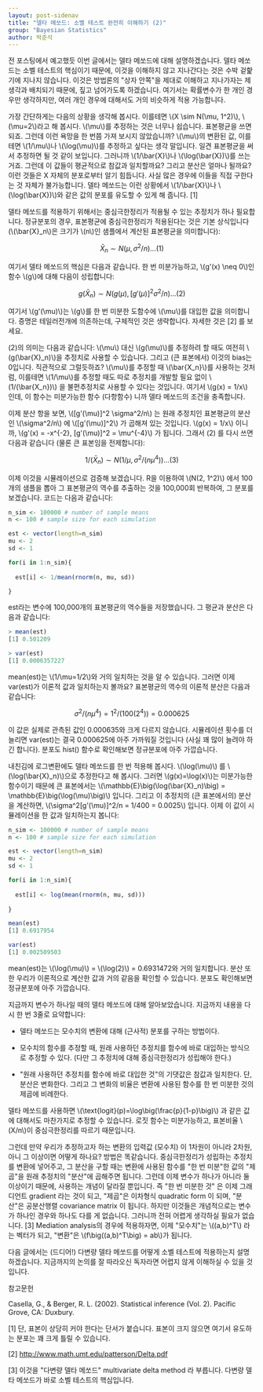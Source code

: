 ```yaml
---
layout: post-sidenav
title: "델타 메쏘드: 소벨 테스트 완전히 이해하기 (2)"
group: "Bayesian Statistics"
author: 박준석
---
```


전 포스팅에서 예고했듯 이번 글에서는 델타 메쏘드에 대해 설명하겠습니다. 델타 메쏘드는 소벨 테스트의 핵심이기 때문에, 이것을 이해하지 않고 지나간다는 것은 수박 겉핥기에 지나지 않습니다. 이것은 방법론의 "상자 안쪽"을 제대로 이해하고 지나가자는 제 생각과 배치되기 때문에, 짚고 넘어가도록 하겠습니다. 여기서는 확률변수가 한 개인 경우만 생각하지만, 여러 개인 경우에 대해서도 거의 비슷하게 적용 가능합니다.

가장 간단하게는 다음의 상황을 생각해 봅시다. 이를테면 \\(X \sim N(\mu, 1^2)\\), \\(\mu=2\\)라고 해 봅시다. \\(\mu\\)를 추정하는 것은 너무나 쉽습니다. 표본평균을 쓰면 되죠. 그런데 이런 욕망을 한 번쯤 가져 보시지 않았습니까? \\(\mu\\)의 변환된 값, 이를테면 \\(1/\mu\\)나 \\(\log(\mu)\\)를 추정하고 싶다는 생각 말입니다. 일견 표본평균을 써서 추정하면 될 것 같이 보입니다. 그러니까 \\(1/\bar{X}\\)나 \\(\log(\bar{X})\\)를 쓰는거죠. 그런데 이 값들이 평균적으로 참값과 일치할까요? 그리고 분산은 얼마나 될까요? 이런 것들은 X 자체의 분포로부터 알기 힘듭니다. 사실 많은 경우에 이들을 직접 구한다는 것 자체가 불가능합니다. 델타 메쏘드는 이런 상황에서 \\(1/\bar{X}\\)나 \\(\log(\bar{X})\\)와 같은 값의 분포를 유도할 수 있게 해 줍니다. [1]

델타 메쏘드를 적용하기 위해서는 중심극한정리가 적용될 수 있는 추정치가 하나 필요합니다. 정규분포의 경우, 표본평균에 중심극한정리가 적용된다는 것은 기본 상식입니다 (\\(\bar{X}_n\\)은 크기가 \\(n\\)인 샘플에서 계산된 표본평균을 의미합니다):

$$\bar{X}_n \sim N(\mu, \sigma^2/n) ... (1)$$

여기서 델타 메쏘드의 핵심은 다음과 같습니다. 한 번 미분가능하고, \\(g'(x) \neq 0\\)인 함수 \\(g\\)에 대해 다음이 성립합니다:

$$g(\bar{X}_n) \sim N(g(\mu), [g'(\mu)]^2\sigma^2/n) ... (2)$$

여기서 \\(g'(\mu)\\)는 \\(g\\)를 한 번 미분한 도함수에 \\(\mu\\)를 대입한 값을 의미합니다. 증명은 테일러전개에 의존하는데, 구체적인 것은 생략합니다. 자세한 것은 [2] 를 보세요.

(2)의 의미는 다음과 같습니다: \\(\mu\\) 대신 \\(g(\mu)\\)를 추정하려 할 때도 여전히 \\(g(\bar{X}_n)\\)을 추정치로 사용할 수 있습니다. 그리고 (큰 표본에서) 이것의 bias는 0입니다. 직관적으로 그럴듯하죠? \\(\mu\\)를 추정할 때 \\(\bar{X_n}\\)를 사용하는 것처럼, 이를테면 \\(1/\mu\\)를 추정할 때도 따로 추정치를 개발할 필요 없이 \\(1/(\bar{X_n})\\) 을 불편추정치로 사용할 수 있다는 것입니다. 여기서 \\(g(x) = 1/x\\) 인데, 이 함수는 미분가능한 함수 (다항함수) 니까 델타 메쏘드의 조건을 충족합니다. 

이제 분산 항을 보면, \\([g'(\mu)]^2 \sigma^2/n\\) 는 원래 추정치인 표본평균의 분산인 \\(\sigma^2/n\\) 에 \\([g'(\mu)]^2\\) 가 곱해져 있는 것입니다. \\(g(x) = 1/x\\) 이니까, \\(g'(x) = -x^{-2}, [g'(\mu)]^2 = \mu^{-4}\\) 가 됩니다. 그래서 (2) 를 다시 쓰면 다음과 같습니다 (물론 큰 표본임을 전제합니다):

$$1/(\bar{X}_n) \sim N(1/\mu, \sigma^2/(n\mu^4)) ... (3)$$

이제 이것을 시뮬레이션으로 검증해 보겠습니다. R을 이용하여 \\(N(2, 1^2)\\) 에서 100개의 샘플을 뽑아 그 표본평균의 역수를 추출하는 것을 100,000회 반복하여, 그 분포를 보겠습니다. 코드는 다음과 같습니다:

```r
n_sim <- 100000 # number of sample means
n <- 100 # sample size for each simulation

est <- vector(length=n_sim)
mu <- 2
sd <- 1

for(i in 1:n_sim){
  
  est[i] <- 1/mean(rnorm(n, mu, sd))

}
```

est라는 변수에 100,000개의 표본평균의 역수들을 저장했습니다. 그 평균과 분산은 다음과 같습니다:

```r
> mean(est)
[1] 0.501209

> var(est)
[1] 0.0006357227
```

mean(est)는 \\(1/\mu=1/2\\)와 거의 일치하는 것을 알 수 있습니다. 그러면 이제 var(est)가 이론적 값과 일치하는지 볼까요? 표본평균의 역수의 이론적 분산은 다음과 같습니다:

$$\sigma^2/(n\mu^4) = 1^2/(100(2^4)) = 0.000625$$

이 값은 실제로 관측된 값인 0.000635와 크게 다르지 않습니다. 시뮬레이션 횟수를 더 늘리면 var(est)는 결국 0.000625에 아주 가까워질 것입니다 (사실 꽤 많이 늘려야 하긴 합니다). 분포도 hist() 함수로 확인해보면 정규분포에 아주 가깝습니다.

내친김에 로그변환에도 델타 메쏘드를 한 번 적용해 봅시다. \\(\log(\mu)\\) 를 \\(\log(\bar{X}_n)\\)으로 추정한다고 해 봅시다. 그러면 \\(g(x)=\log(x)\\)는 미분가능한 함수이기 때문에 큰 표본에서는 \\(\mathbb{E}\big(\log(\bar{X}_n)\big) = \mathbb{E}\big(\log(\mu)\big)\\) 입니다. 그리고 이 추정치의 (큰 표본에서의) 분산을 계산하면, \\(\sigma^2[g'(\mu)]^2/n = 1/400 = 0.0025\\) 입니다. 이제 이 값이 시뮬레이션을 한 값과 일치하는지 봅니다:

```r
n_sim <- 100000 # number of sample means
n <- 100 # sample size for each simulation

est <- vector(length=n_sim)
mu <- 2
sd <- 1

for(i in 1:n_sim){
  
  est[i] <- log(mean(rnorm(n, mu, sd)))
  
}

mean(est)
[1] 0.6917954

var(est)
[1] 0.002509503
```

mean(est)는 \\(\log(\mu)\\) = \\(\log(2)\\) = 0.6931472와 거의 일치합니다. 분산 또한 우리가 이론적으로 계산한 값과 거의 같음을 확인할 수 있습니다. 분포도 확인해보면 정규분포에 아주 가깝습니다.

지금까지 변수가 하나일 때의 델타 메쏘드에 대해 알아보았습니다. 지금까지 내용을 다시 한 번 3줄로 요약합니다:

- 델타 메쏘드는 모수치의 변환에 대해 (근사적) 분포를 구하는 방법이다.

- 모수치의 함수를 추정할 때, 원래 사용하던 추정치를 함수에 바로 대입하는 방식으로 추정할 수 있다. (다만 그 추정치에 대해 중심극한정리가 성립해야 한다.)

- "원래 사용하던 추정치를 함수에 바로 대입한 것"의 기댓값은 참값과 일치한다. 단, 분산은 변화한다. 그리고 그 변화의 비율은 변환에 사용된 함수를 한 번 미분한 것의 제곱에 비례한다.

델타 메쏘드를 사용하면 \\(\text{logit}(p)=\log\big(\frac{p}{1-p}\big)\\) 과 같은 값에 대해서도 마찬가지로 추정할 수 있습니다. 로짓 함수는 미분가능하고, 표본비율 \\(X/n\\)이 중심극한정리를 따르기 때문입니다. 

그런데 만약 우리가 추정하고자 하는 변환의 입력값 (모수치) 이 1차원이 아니라 2차원, 아니 그 이상이면 어떻게 하나요? 방법은 똑같습니다. 중심극한정리가 성립하는 추정치를 변환에 넣어주고, 그 분산을 구할 때는 변환에 사용된 함수를 "한 번 미분"한 값의 "제곱"을 원래 추정치의 "분산"에 곱해주면 됩니다. 그런데 이제 변수가 하나가 아니라 둘 이상이기 때문에, 사용하는 개념이 달라질 뿐입니다. 즉 "한 번 미분한 것" 은 이제 그래디언트 gradient 라는 것이 되고, "제곱"은 이차형식 quadratic form 이 되며, "분산"은 공분산행렬 covariance matrix 이 됩니다. 하지만 이것들은 개념적으로는 변수가 하나인 경우와 하나도 다를 게 없습니다. 그러니까 전혀 어렵게 생각하실 필요가 없습니다. [3] Mediation analysis의 경우에 적용하자면, 이제 "모수치"는 \\((a,b)^T\\) 라는 벡터가 되고, "변환"은 \\(f\big((a,b)^T\big) = ab\\)가 됩니다.

다음 글에서는 (드디어!) 다변량 델타 메쏘드를 어떻게 소벨 테스트에 적용하는지 설명하겠습니다. 지금까지의 논의를 잘 따라오신 독자라면 어렵지 않게 이해하실 수 있을 것입니다.

참고문헌

Casella, G., & Berger, R. L. (2002). Statistical inference (Vol. 2). Pacific Grove, CA: Duxbury.

[1] 단, 표본이 상당히 커야 한다는 단서가 붙습니다. 표본이 크지 않으면 여기서 유도하는 분포는 꽤 크게 틀릴 수 있습니다.

[2] http://www.math.umt.edu/patterson/Delta.pdf

[3] 이것을 "다변량 델타 메쏘드" multivariate delta method 라 부릅니다. 다변량 델타 메쏘드가 바로 소벨 테스트의 핵심입니다.
